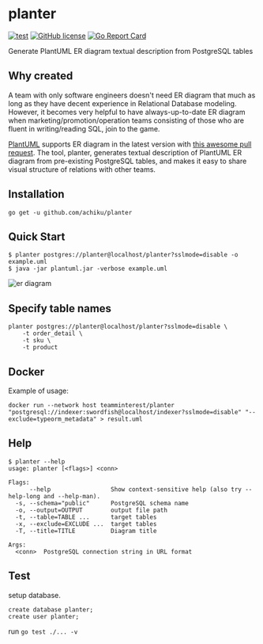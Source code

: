# planter

[![test](https://github.com/achiku/planter/actions/workflows/test.yml/badge.svg)](https://github.com/achiku/planter/actions/workflows/test.yml)
[![GitHub license](https://img.shields.io/badge/license-MIT-blue.svg)](https://raw.githubusercontent.com/achiku/planter/master/LICENSE)
[![Go Report Card](https://goreportcard.com/badge/github.com/achiku/planter)](https://goreportcard.com/report/github.com/achiku/planter)

Generate PlantUML ER diagram textual description from PostgreSQL tables


## Why created

A team with only software engineers doesn't need ER diagram that much as long as they have decent experience in Relational Database modeling. However, it becomes very helpful to have always-up-to-date ER diagram when marketing/promotion/operation teams consisting of those who are fluent in writing/reading SQL, join to the game.

[PlantUML](http://plantuml.com/) supports ER diagram in the latest version with [this awesome pull request](https://github.com/plantuml/plantuml/pull/31). The tool, planter, generates textual description of PlantUML ER diagram from pre-existing PostgreSQL tables, and makes it easy to share visual structure of relations with other teams.


## Installation

```
go get -u github.com/achiku/planter
```

## Quick Start

```
$ planter postgres://planter@localhost/planter?sslmode=disable -o example.uml
$ java -jar plantuml.jar -verbose example.uml
```

![er diagram](./example/example_gen.png)


## Specify table names

```
planter postgres://planter@localhost/planter?sslmode=disable \ 
    -t order_detail \
    -t sku \
    -t product
```

## Docker
Example of usage:

```
docker run --network host teamminterest/planter "postgresql://indexer:swordfish@localhost/indexer?sslmode=disable" "--exclude=typeorm_metadata" > result.uml
```

## Help

```
$ planter --help
usage: planter [<flags>] <conn>

Flags:
      --help                 Show context-sensitive help (also try --help-long and --help-man).
  -s, --schema="public"      PostgreSQL schema name
  -o, --output=OUTPUT        output file path
  -t, --table=TABLE ...      target tables
  -x, --exclude=EXCLUDE ...  target tables
  -T, --title=TITLE          Diagram title

Args:
  <conn>  PostgreSQL connection string in URL format
```


## Test

setup database.

```
create database planter;
create user planter;
```

run `go test ./... -v`
